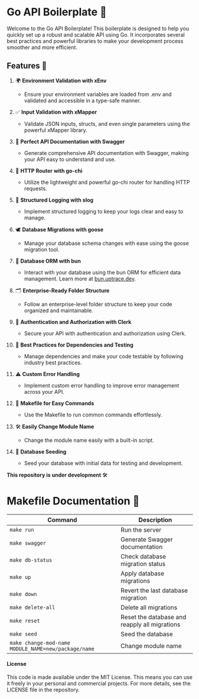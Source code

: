 # Go API Boilerplate 🚀
Welcome to the Go API Boilerplate! This boilerplate is designed to help you quickly set up a robust and scalable API using Go. It incorporates several best practices and powerful libraries to make your development process smoother and more efficient.

## Features 🌟

1. 🌍 **Environment Validation with xEnv**
   - Ensure your environment variables are loaded from .env and validated and accessible in a type-safe manner.

2. ✅ **Input Validation with xMapper**
   - Validate JSON inputs, structs, and even single parameters using the powerful xMapper library.

3. 📄 **Perfect API Documentation with Swagger**
   - Generate comprehensive API documentation with Swagger, making your API easy to understand and use.

4. 🚦 **HTTP Router with go-chi**
   - Utilize the lightweight and powerful go-chi router for handling HTTP requests.

5. 📝 **Structured Logging with slog**
   - Implement structured logging to keep your logs clear and easy to manage.

6. 🕊️ **Database Migrations with goose**
   - Manage your database schema changes with ease using the goose migration tool.

7. 🍞 **Database ORM with bun**
   - Interact with your database using the bun ORM for efficient data management. Learn more at [bun.uptrace.dev](https://bun.uptrace.dev).

8. 🗂️ **Enterprise-Ready Folder Structure**
   - Follow an enterprise-level folder structure to keep your code organized and maintainable.

9. 🔐 **Authentication and Authorization with Clerk**
   - Secure your API with authentication and authorization using Clerk.

10. 🧪 **Best Practices for Dependencies and Testing**
    - Manage dependencies and make your code testable by following industry best practices.

11. ⚠️ **Custom Error Handling**
    - Implement custom error handling to improve error management across your API.

12. 📜 **Makefile for Easy Commands**
    - Use the Makefile to run common commands effortlessly.

13. 🛠️ **Easily Change Module Name**
    - Change the module name easily with a built-in script.

14. 🌱 **Database Seeding**
    - Seed your database with initial data for testing and development.


**This repository is under development** 🛠️

# Makefile Documentation 📑

| Command             | Description                                      |
|---------------------|--------------------------------------------------|
| `make run`          | Run the server                                   |
| `make swagger`      | Generate Swagger documentation                   |
| `make db-status`    | Check database migration status                  |
| `make up`           | Apply database migrations                        |
| `make down`         | Revert the last database migration               |
| `make delete-all`   | Delete all migrations                            |
| `make reset`        | Reset the database and reapply all migrations    |
| `make seed`         | Seed the database                                |
| `make change-mod-name MODULE_NAME=new/package/name` | Change module name |


#### License
This code is made available under the MIT License. This means you can use it freely in your personal and commercial projects. For more details, see the LICENSE file in the repository.
